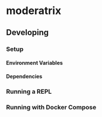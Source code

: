 # moderatrix

## Developing

### Setup

#### Environment Variables

#### Dependencies

### Running a REPL

### Running with Docker Compose

